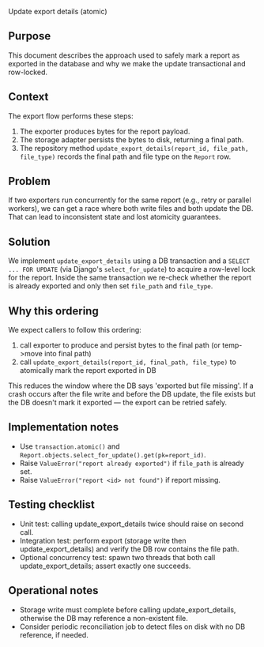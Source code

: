 Update export details (atomic)

Purpose
-------
This document describes the approach used to safely mark a report as exported in the database and
why we make the update transactional and row-locked.

Context
-------
The export flow performs these steps:
 1. The exporter produces bytes for the report payload.
 2. The storage adapter persists the bytes to disk, returning a final path.
 3. The repository method `update_export_details(report_id, file_path, file_type)` records the final
    path and file type on the `Report` row.

Problem
-------
If two exporters run concurrently for the same report (e.g., retry or parallel workers), we can get a
race where both write files and both update the DB. That can lead to inconsistent state and lost
atomicity guarantees.

Solution
--------
We implement `update_export_details` using a DB transaction and a `SELECT ... FOR UPDATE` (via
Django's `select_for_update`) to acquire a row-level lock for the report. Inside the same transaction we
re-check whether the report is already exported and only then set `file_path` and `file_type`.

Why this ordering
-----------------
We expect callers to follow this ordering:
 1. call exporter to produce and persist bytes to the final path (or temp->move into final path)
 2. call `update_export_details(report_id, final_path, file_type)` to atomically mark the report
    exported in DB

This reduces the window where the DB says 'exported but file missing'. If a crash occurs after the
file write and before the DB update, the file exists but the DB doesn't mark it exported — the export
can be retried safely.

Implementation notes
--------------------
- Use `transaction.atomic()` and `Report.objects.select_for_update().get(pk=report_id)`.
- Raise `ValueError("report already exported")` if `file_path` is already set.
- Raise `ValueError("report <id> not found")` if report missing.

Testing checklist
-----------------
- Unit test: calling update_export_details twice should raise on second call.
- Integration test: perform export (storage write then update_export_details) and verify the DB row
  contains the file path.
- Optional concurrency test: spawn two threads that both call update_export_details; assert exactly one
  succeeds.

Operational notes
-----------------
- Storage write must complete before calling update_export_details, otherwise the DB may reference a
  non-existent file.
- Consider periodic reconciliation job to detect files on disk with no DB reference, if needed.

